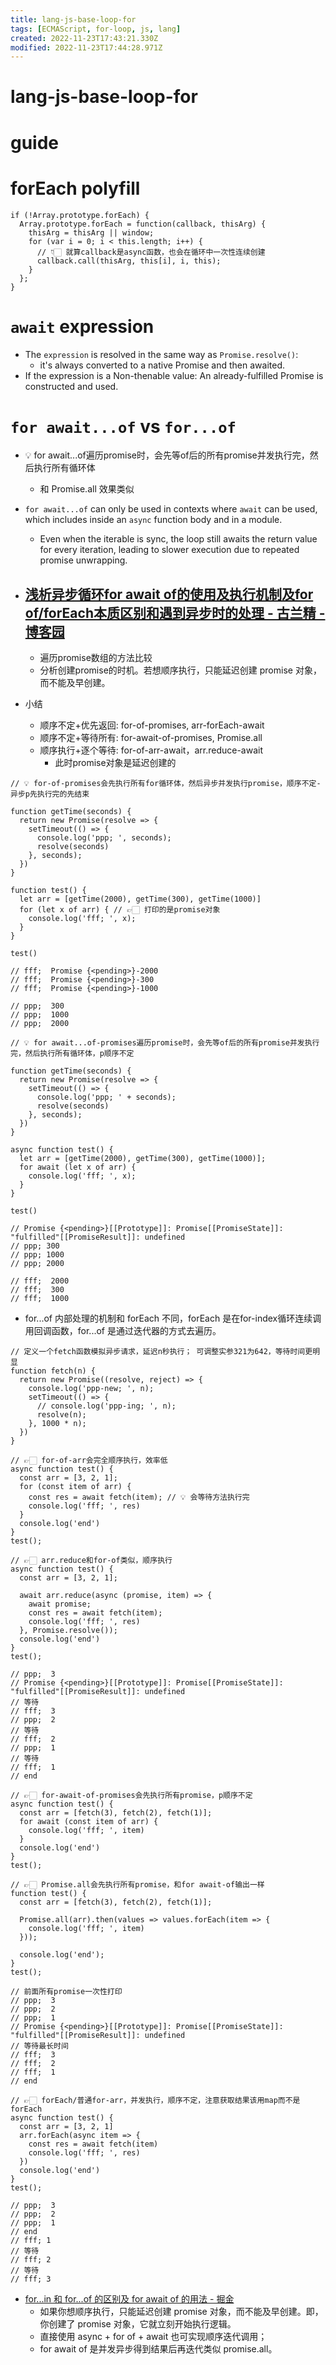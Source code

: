```yaml
---
title: lang-js-base-loop-for
tags: [ECMAScript, for-loop, js, lang]
created: 2022-11-23T17:43:21.330Z
modified: 2022-11-23T17:44:28.971Z
---
```


# lang-js-base-loop-for

# guide

# forEach polyfill

```JS
if (!Array.prototype.forEach) {
  Array.prototype.forEach = function(callback, thisArg) {
    thisArg = thisArg || window;
    for (var i = 0; i < this.length; i++) {
      // 👇🏻 就算callback是async函数，也会在循环中一次性连续创建
      callback.call(thisArg, this[i], i, this);
    }
  };
}
```

# `await` expression
- The `expression` is resolved in the same way as `Promise.resolve()`: 
  - it's always converted to a native Promise and then awaited. 
- If the expression is a Non-thenable value: An already-fulfilled Promise is constructed and used.
# `for await...of` vs `for...of`

- 💡 for await...of遍历promise时，会先等of后的所有promise并发执行完，然后执行所有循环体
  - 和 Promise.all 效果类似

- `for await...of` can only be used in contexts where `await` can be used, which includes inside an `async` function body and in a module. 
  - Even when the iterable is sync, the loop still awaits the return value for every iteration, leading to slower execution due to repeated promise unwrapping.

- ## [浅析异步循环for await of的使用及执行机制及for of/forEach本质区别和遇到异步时的处理 - 古兰精 - 博客园](https://www.cnblogs.com/goloving/p/16009741.html)
  - 遍历promise数组的方法比较
  - 分析创建promise的时机。若想顺序执行，只能延迟创建 promise 对象，而不能及早创建。

- 小结
  - 顺序不定+优先返回: for-of-promises, arr-forEach-await
  - 顺序不定+等待所有: for-await-of-promises, Promise.all
  - 顺序执行+逐个等待: for-of-arr-await，arr.reduce-await
    - 此时promise对象是延迟创建的

```JS
// 💡 for-of-promises会先执行所有for循环体，然后异步并发执行promise，顺序不定-异步p先执行完的先结束

function getTime(seconds) {
  return new Promise(resolve => {
    setTimeout(() => {
      console.log('ppp; ', seconds);
      resolve(seconds)
    }, seconds);
  })
}

function test() {
  let arr = [getTime(2000), getTime(300), getTime(1000)]
  for (let x of arr) { // 👉🏻 打印的是promise对象
    console.log('fff; ', x);
  }
}

test()

// fff;  Promise {<pending>}-2000
// fff;  Promise {<pending>}-300
// fff;  Promise {<pending>}-1000

// ppp;  300
// ppp;  1000
// ppp;  2000
```

```JS
// 💡 for await...of-promises遍历promise时，会先等of后的所有promise并发执行完，然后执行所有循环体，p顺序不定

function getTime(seconds) {
  return new Promise(resolve => {
    setTimeout(() => {
      console.log('ppp; ' + seconds);
      resolve(seconds)
    }, seconds);
  })
}

async function test() {
  let arr = [getTime(2000), getTime(300), getTime(1000)];
  for await (let x of arr) {
    console.log('fff; ', x);
  }
}

test()

// Promise {<pending>}[[Prototype]]: Promise[[PromiseState]]: "fulfilled"[[PromiseResult]]: undefined
// ppp; 300
// ppp; 1000
// ppp; 2000

// fff;  2000
// fff;  300
// fff;  1000
```

- for...of 内部处理的机制和 forEach 不同，forEach 是在for-index循环连续调用回调函数，for...of 是通过迭代器的方式去遍历。

```JS
// 定义一个fetch函数模拟异步请求，延迟n秒执行； 可调整实参321为642，等待时间更明显
function fetch(n) {
  return new Promise((resolve, reject) => {
    console.log('ppp-new; ', n);
    setTimeout(() => {
      // console.log('ppp-ing; ', n); 
      resolve(n);
    }, 1000 * n);
  })
}

// 👉🏻 for-of-arr会完全顺序执行，效率低
async function test() {
  const arr = [3, 2, 1];
  for (const item of arr) {
    const res = await fetch(item); // 💡 会等待方法执行完
    console.log('fff; ', res)
  }
  console.log('end')
}
test();

// 👉🏻 arr.reduce和for-of类似，顺序执行
async function test() {
  const arr = [3, 2, 1];

  await arr.reduce(async (promise, item) => {
    await promise;
    const res = await fetch(item);
    console.log('fff; ', res)
  }, Promise.resolve());
  console.log('end')
}
test();

// ppp;  3
// Promise {<pending>}[[Prototype]]: Promise[[PromiseState]]: "fulfilled"[[PromiseResult]]: undefined
// 等待
// fff;  3
// ppp;  2
// 等待
// fff;  2
// ppp;  1
// 等待
// fff;  1
// end

// 👉🏻 for-await-of-promises会先执行所有promise，p顺序不定
async function test() {
  const arr = [fetch(3), fetch(2), fetch(1)];
  for await (const item of arr) {
    console.log('fff; ', item)
  }
  console.log('end')
}
test();

// 👉🏻 Promise.all会先执行所有promise，和for await-of输出一样
function test() {
  const arr = [fetch(3), fetch(2), fetch(1)];

  Promise.all(arr).then(values => values.forEach(item => {
    console.log('fff; ', item)
  }));

  console.log('end');
}
test();

// 前面所有promise一次性打印
// ppp;  3
// ppp;  2
// ppp;  1
// Promise {<pending>}[[Prototype]]: Promise[[PromiseState]]: "fulfilled"[[PromiseResult]]: undefined
// 等待最长时间
// fff;  3
// fff;  2
// fff;  1
// end

// 👉🏻 forEach/普通for-arr，并发执行，顺序不定，注意获取结果该用map而不是forEach
async function test() {
  const arr = [3, 2, 1]
  arr.forEach(async item => {
    const res = await fetch(item)
    console.log('fff; ', res)
  })
  console.log('end')
}
test();

// ppp;  3
// ppp;  2
// ppp;  1
// end
// fff; 1
// 等待
// fff; 2
// 等待
// fff; 3
```

- [for...in 和 for...of 的区别及 for await of 的用法 - 掘金](https://juejin.cn/post/7094210110578229261)
  - 如果你想顺序执行，只能延迟创建 promise 对象，而不能及早创建。即，你创建了 promise 对象，它就立刻开始执行逻辑。
  - 直接使用 async + for of + await 也可实现顺序迭代调用；
  - for await of 是并发异步得到结果后再迭代类似 promise.all。
